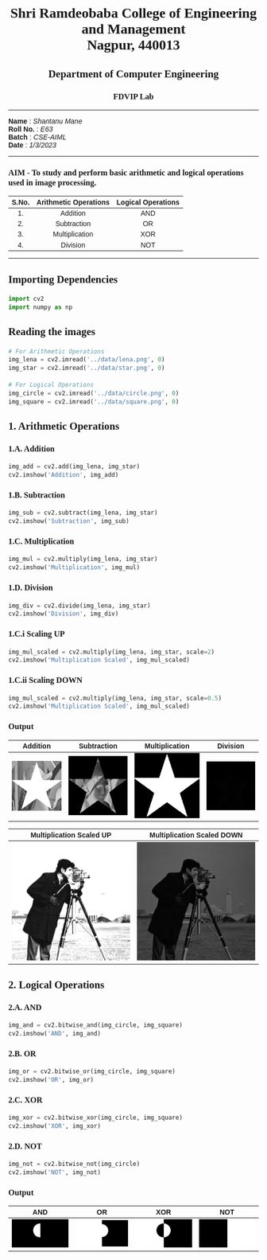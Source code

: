 <style>
h1, h2, h3
{
font-family: "Inria Serif", Times, serif;
    font-variant-ligatures: common-ligatures;
}

body{
    font-family: "IBM Plex Sans", sans-serif;
    font-variant-ligatures: common-ligatures;
}
</style>

# <center>Shri Ramdeobaba College of Engineering and Management<br>Nagpur, 440013</center>

## <center>Department of Computer Engineering</center>

### <center>FDVIP Lab</center>

---

**Name** : _Shantanu Mane_<br>
**Roll No.** : _E63_<br>
**Batch** : _CSE-AIML_<br>
**Date** : _1/3/2023_<br>

---

### AIM - To study and perform basic arithmetic and logical operations used in image processing.

| S.No. | Arithmetic Operations | Logical Operations |
|:-----:|:---------------------:|:------------------:|
|  1.   |       Addition        |        AND         |
|  2.   |      Subtraction      |         OR         |
|  3.   |    Multiplication     |        XOR         |
|  4.   |       Division        |        NOT         |

---

## Importing Dependencies

```python
import cv2
import numpy as np
```

## Reading the images

```python
# For Arithmetic Operations
img_lena = cv2.imread('../data/lena.png', 0)
img_star = cv2.imread('../data/star.png', 0)

# For Logical Operations
img_circle = cv2.imread('../data/circle.png', 0)
img_square = cv2.imread('../data/square.png', 0)
```

## 1. Arithmetic Operations

### 1.A. Addition

```python
img_add = cv2.add(img_lena, img_star)
cv2.imshow('Addition', img_add)
```

### 1.B. Subtraction

```python   
img_sub = cv2.subtract(img_lena, img_star)
cv2.imshow('Subtraction', img_sub)
```

### 1.C. Multiplication

```python
img_mul = cv2.multiply(img_lena, img_star)
cv2.imshow('Multiplication', img_mul)
```

### 1.D. Division

```python
img_div = cv2.divide(img_lena, img_star)
cv2.imshow('Division', img_div)
```

### 1.C.i Scaling UP

```python
img_mul_scaled = cv2.multiply(img_lena, img_star, scale=2)
cv2.imshow('Multiplication Scaled', img_mul_scaled)
```

### 1.C.ii Scaling DOWN

```python
img_mul_scaled = cv2.multiply(img_lena, img_star, scale=0.5)
cv2.imshow('Multiplication Scaled', img_mul_scaled)
```

### Output

|       Addition       |     Subtraction      |    Multiplication    |       Division       |
|:--------------------:|:--------------------:|:--------------------:|:--------------------:|
| ![](../data/add.png) | ![](../data/sub.png) | ![](../data/mul.png) | ![](../data/div.png) |

| Multiplication Scaled UP | Multiplication Scaled DOWN |
|:------------------------:|:--------------------------:|
| ![](../data/scale2.png)  |  ![](../data/scale05.png)  |

## 2. Logical Operations

### 2.A. AND

```python
img_and = cv2.bitwise_and(img_circle, img_square)
cv2.imshow('AND', img_and)
```

### 2.B. OR

```python
img_or = cv2.bitwise_or(img_circle, img_square)
cv2.imshow('OR', img_or)
```

### 2.C. XOR

```python
img_xor = cv2.bitwise_xor(img_circle, img_square)
cv2.imshow('XOR', img_xor)
```

### 2.D. NOT

```python
img_not = cv2.bitwise_not(img_circle)
cv2.imshow('NOT', img_not)
```

### Output

|         AND          |         OR          |         XOR          |         NOT          |
|:--------------------:|:-------------------:|:--------------------:|:--------------------:|
| ![](../data/and.png) | ![](../data/or.png) | ![](../data/xor.png) | ![](../data/not.png) |
